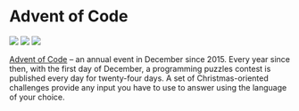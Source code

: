 # Advent of Code
![](https://img.shields.io/badge/day%20📅-8-blue)
![](https://img.shields.io/badge/days%20completed-2-red)
![](https://img.shields.io/badge/stars%20⭐-4-yellow)


[Advent of Code][aoc] – an annual event in December since 2015.
Every year since then, with the first day of December, a programming puzzles contest is published every day for twenty-four days.
A set of Christmas-oriented challenges provide any input you have to use to answer using the language of your choice.

[aoc]: https://adventofcode.com
